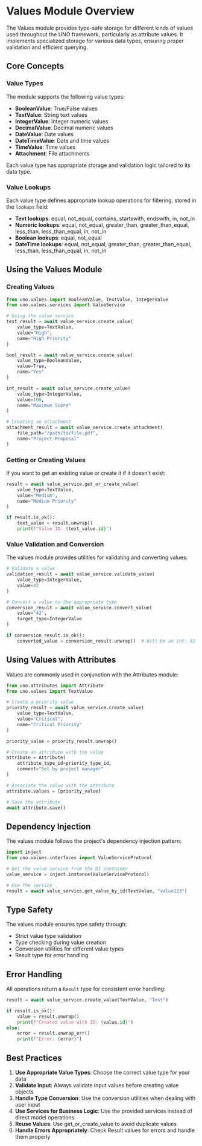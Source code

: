 # Values Module Overview

The Values module provides type-safe storage for different kinds of values used throughout the UNO framework, particularly as attribute values. It implements specialized storage for various data types, ensuring proper validation and efficient querying.

## Core Concepts

### Value Types

The module supports the following value types:

- **BooleanValue**: True/False values
- **TextValue**: String text values
- **IntegerValue**: Integer numeric values
- **DecimalValue**: Decimal numeric values
- **DateValue**: Date values
- **DateTimeValue**: Date and time values
- **TimeValue**: Time values
- **Attachment**: File attachments

Each value type has appropriate storage and validation logic tailored to its data type.

### Value Lookups

Each value type defines appropriate lookup operations for filtering, stored in the `lookups` field:

- **Text lookups**: equal, not_equal, contains, startswith, endswith, in, not_in
- **Numeric lookups**: equal, not_equal, greater_than, greater_than_equal, less_than, less_than_equal, in, not_in
- **Boolean lookups**: equal, not_equal
- **DateTime lookups**: equal, not_equal, greater_than, greater_than_equal, less_than, less_than_equal, in, not_in

## Using the Values Module

### Creating Values

```python
from uno.values import BooleanValue, TextValue, IntegerValue
from uno.values.services import ValueService

# Using the value service
text_result = await value_service.create_value(
    value_type=TextValue,
    value="High",
    name="High Priority"
)

bool_result = await value_service.create_value(
    value_type=BooleanValue,
    value=True,
    name="Yes"
)

int_result = await value_service.create_value(
    value_type=IntegerValue,
    value=100,
    name="Maximum Score"
)

# Creating an attachment
attachment_result = await value_service.create_attachment(
    file_path="/path/to/file.pdf",
    name="Project Proposal"
)
```

### Getting or Creating Values

If you want to get an existing value or create it if it doesn't exist:

```python
result = await value_service.get_or_create_value(
    value_type=TextValue,
    value="Medium",
    name="Medium Priority"
)

if result.is_ok():
    text_value = result.unwrap()
    print(f"Value ID: {text_value.id}")
```

### Value Validation and Conversion

The values module provides utilities for validating and converting values:

```python
# Validate a value
validation_result = await value_service.validate_value(
    value_type=IntegerValue,
    value=42
)

# Convert a value to the appropriate type
conversion_result = await value_service.convert_value(
    value="42",
    target_type=IntegerValue
)

if conversion_result.is_ok():
    converted_value = conversion_result.unwrap()  # Will be an int: 42
```

## Using Values with Attributes

Values are commonly used in conjunction with the Attributes module:

```python
from uno.attributes import Attribute
from uno.values import TextValue

# Create a priority value
priority_result = await value_service.create_value(
    value_type=TextValue,
    value="Critical",
    name="Critical Priority"
)

priority_value = priority_result.unwrap()

# Create an attribute with the value
attribute = Attribute(
    attribute_type_id=priority_type_id,
    comment="Set by project manager"
)

# Associate the value with the attribute
attribute.values = [priority_value]

# Save the attribute
await attribute.save()
```

## Dependency Injection

The values module follows the project's dependency injection pattern:

```python
import inject
from uno.values.interfaces import ValueServiceProtocol

# Get the value service from the DI container
value_service = inject.instance(ValueServiceProtocol)

# Use the service
result = await value_service.get_value_by_id(TextValue, "value123")
```

## Type Safety

The values module ensures type safety through:

- Strict value type validation
- Type checking during value creation
- Conversion utilities for different value types
- Result type for error handling

## Error Handling

All operations return a `Result` type for consistent error handling:

```python
result = await value_service.create_value(TextValue, "Test")

if result.is_ok():
    value = result.unwrap()
    print(f"Created value with ID: {value.id}")
else:
    error = result.unwrap_err()
    print(f"Error: {error}")
```

## Best Practices

1. **Use Appropriate Value Types**: Choose the correct value type for your data
2. **Validate Input**: Always validate input values before creating value objects
3. **Handle Type Conversion**: Use the conversion utilities when dealing with user input
4. **Use Services for Business Logic**: Use the provided services instead of direct model operations
5. **Reuse Values**: Use get_or_create_value to avoid duplicate values
6. **Handle Errors Appropriately**: Check Result values for errors and handle them properly